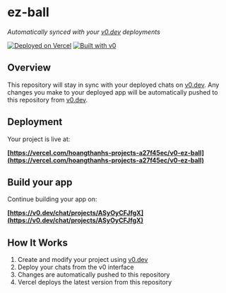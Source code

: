 # ez-ball

*Automatically synced with your [v0.dev](https://v0.dev) deployments*

[![Deployed on Vercel](https://img.shields.io/badge/Deployed%20on-Vercel-black?style=for-the-badge&logo=vercel)](https://vercel.com/hoangthanhs-projects-a27f45ec/v0-ez-ball)
[![Built with v0](https://img.shields.io/badge/Built%20with-v0.dev-black?style=for-the-badge)](https://v0.dev/chat/projects/ASyOyCFJfgX)

## Overview

This repository will stay in sync with your deployed chats on [v0.dev](https://v0.dev).
Any changes you make to your deployed app will be automatically pushed to this repository from [v0.dev](https://v0.dev).

## Deployment

Your project is live at:

**[https://vercel.com/hoangthanhs-projects-a27f45ec/v0-ez-ball](https://vercel.com/hoangthanhs-projects-a27f45ec/v0-ez-ball)**

## Build your app

Continue building your app on:

**[https://v0.dev/chat/projects/ASyOyCFJfgX](https://v0.dev/chat/projects/ASyOyCFJfgX)**

## How It Works

1. Create and modify your project using [v0.dev](https://v0.dev)
2. Deploy your chats from the v0 interface
3. Changes are automatically pushed to this repository
4. Vercel deploys the latest version from this repository